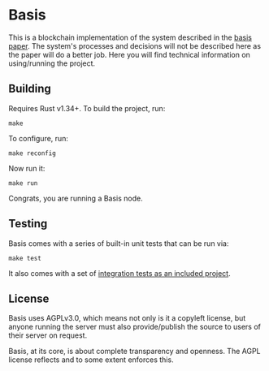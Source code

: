 # Basis

This is a blockchain implementation of the system described in the [basis paper](https://gitlab.com/basis-/paper). The system's processes and decisions will not be described here as the paper will do a better job. Here you will find technical information on using/running the project.

## Building

Requires Rust v1.34+. To build the project, run:

```
make
```

To configure, run:

```
make reconfig
```

Now run it:

```
make run
```

Congrats, you are running a Basis node.

## Testing

Basis comes with a series of built-in unit tests that can be run via:

```
make test
```

It also comes with a set of [integration tests as an included project](./integration-tests).


## License

Basis uses AGPLv3.0, which means not only is it a copyleft license, but anyone running the server must also provide/publish the source to users of their server on request.

Basis, at its core, is about complete transparency and openness. The AGPL license reflects and to some extent enforces this.




